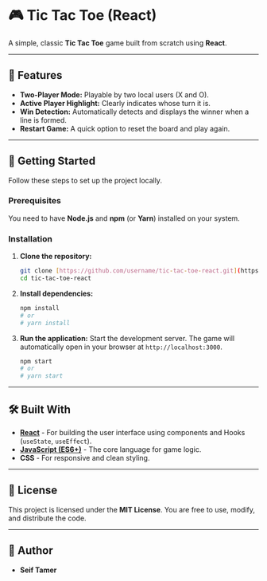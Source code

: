 # 🎮 Tic Tac Toe (React)

A simple, classic **Tic Tac Toe** game built from scratch using **React**.

---

## 📌 Features

- **Two-Player Mode:** Playable by two local users (X and O).
- **Active Player Highlight:** Clearly indicates whose turn it is.
- **Win Detection:** Automatically detects and displays the winner when a line is formed.
- **Restart Game:** A quick option to reset the board and play again.

---

## 🚀 Getting Started

Follow these steps to set up the project locally.

### Prerequisites

You need to have **Node.js** and **npm** (or **Yarn**) installed on your system.

### Installation

1.  **Clone the repository:**

    ```bash
    git clone [https://github.com/username/tic-tac-toe-react.git](https://github.com/username/tic-tac-toe-react.git)
    cd tic-tac-toe-react
    ```

2.  **Install dependencies:**

    ```bash
    npm install
    # or
    # yarn install
    ```

3.  **Run the application:**
    Start the development server. The game will automatically open in your browser at `http://localhost:3000`.
    ```bash
    npm start
    # or
    # yarn start
    ```

---

## 🛠 Built With

- **[React](https://reactjs.org/)** - For building the user interface using components and Hooks (`useState`, `useEffect`).
- **[JavaScript (ES6+)](https://www.ecma-international.org/publications-and-standards/standards/ecma-262/)** - The core language for game logic.
- **CSS** - For responsive and clean styling.

---

## 📝 License

This project is licensed under the **MIT License**. You are free to use, modify, and distribute the code.

---

## 👤 Author

- **Seif Tamer**
